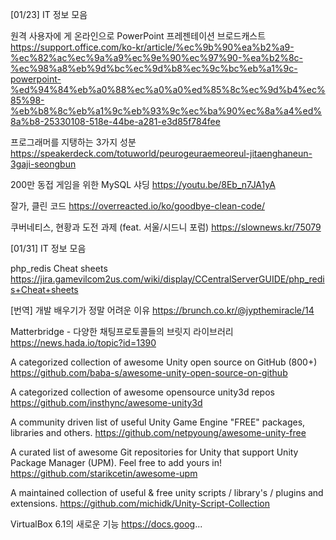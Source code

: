 [01/23] IT 정보 모음 

원격 사용자에 게 온라인으로 PowerPoint 프레젠테이션 브로드캐스트
https://support.office.com/ko-kr/article/%ec%9b%90%ea%b2%a9-%ec%82%ac%ec%9a%a9%ec%9e%90%ec%97%90-%ea%b2%8c-%ec%98%a8%eb%9d%bc%ec%9d%b8%ec%9c%bc%eb%a1%9c-powerpoint-%ed%94%84%eb%a0%88%ec%a0%a0%ed%85%8c%ec%9d%b4%ec%85%98-%eb%b8%8c%eb%a1%9c%eb%93%9c%ec%ba%90%ec%8a%a4%ed%8a%b8-25330108-518e-44be-a281-e3d85f784fee

프로그래머를 지탱하는 3가지 성분
https://speakerdeck.com/totuworld/peurogeuraemeoreul-jitaenghaneun-3gaji-seongbun 

200만 동접 게임을 위한 MySQL 샤딩
https://youtu.be/8Eb_n7JA1yA  

잘가, 클린 코드 
https://overreacted.io/ko/goodbye-clean-code/  

쿠버네티스, 현황과 도전 과제 (feat. 서울/시드니 포럼)
 https://slownews.kr/75079





[01/31] IT 정보 모음 

php_redis Cheat sheets
https://jira.gamevilcom2us.com/wiki/display/CCentralServerGUIDE/php_redis+Cheat+sheets

[번역] 개발 배우기가 정말 어려운 이유
https://brunch.co.kr/@jypthemiracle/14 

Matterbridge - 다양한 채팅프로토콜들의 브릿지 라이브러리
https://news.hada.io/topic?id=1390

A categorized collection of awesome Unity open source on GitHub (800+)
https://github.com/baba-s/awesome-unity-open-source-on-github

A categorized collection of awesome opensource unity3d repos
https://github.com/insthync/awesome-unity3d

A community driven list of useful Unity Game Engine "FREE" packages, libraries and others.
https://github.com/netpyoung/awesome-unity-free

A curated list of awesome Git repositories for Unity that support Unity Package Manager (UPM). Feel free to add yours in!
https://github.com/starikcetin/awesome-upm 

A maintained collection of useful & free unity scripts / library's / plugins and extensions.
https://github.com/michidk/Unity-Script-Collection

VirtualBox 6.1의 새로운 기능 
https://docs.goog...